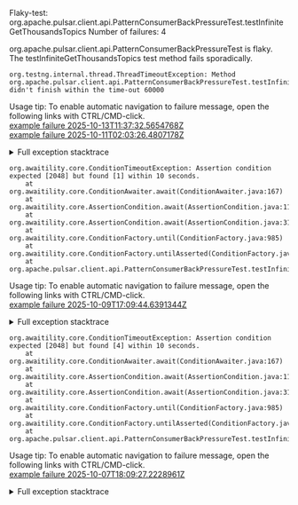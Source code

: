         
Flaky-test: org.apache.pulsar.client.api.PatternConsumerBackPressureTest.testInfiniteGetThousandsTopics
Number of failures: 4

org.apache.pulsar.client.api.PatternConsumerBackPressureTest is flaky. The testInfiniteGetThousandsTopics test method fails sporadically.

```
org.testng.internal.thread.ThreadTimeoutException: Method org.apache.pulsar.client.api.PatternConsumerBackPressureTest.testInfiniteGetThousandsTopics() didn't finish within the time-out 60000
```

Usage tip: To enable automatic navigation to failure message, open the following links with CTRL/CMD-click.  
[example failure 2025-10-13T11:37:32.5654768Z](https://github.com/apache/pulsar/actions/runs/18463783817/job/52601614708#step:11:1752)  
[example failure 2025-10-11T02:03:26.4807178Z](https://github.com/apache/pulsar/actions/runs/18402059347/job/52498715625#step:11:1768)  


<details>
<summary>Full exception stacktrace</summary>
<code><pre>
org.testng.internal.thread.ThreadTimeoutException: Method org.apache.pulsar.client.api.PatternConsumerBackPressureTest.testInfiniteGetThousandsTopics() didn't finish within the time-out 60000
	at java.base/jdk.internal.misc.Unsafe.park(Native Method)
	at java.base/java.util.concurrent.locks.LockSupport.park(LockSupport.java:221)
	at java.base/java.util.concurrent.locks.AbstractQueuedSynchronizer.acquire(AbstractQueuedSynchronizer.java:754)
	at java.base/java.util.concurrent.locks.AbstractQueuedSynchronizer.acquireSharedInterruptibly(AbstractQueuedSynchronizer.java:1099)
	at java.base/java.util.concurrent.CountDownLatch.await(CountDownLatch.java:230)
	at org.apache.pulsar.client.api.PatternConsumerBackPressureTest.testInfiniteGetThousandsTopics(PatternConsumerBackPressureTest.java:94)
	at java.base/jdk.internal.reflect.DirectMethodHandleAccessor.invoke(DirectMethodHandleAccessor.java:103)
	at java.base/java.lang.reflect.Method.invoke(Method.java:580)
	at org.testng.internal.invokers.MethodInvocationHelper.invokeMethod(MethodInvocationHelper.java:139)
	at org.testng.internal.invokers.InvokeMethodRunnable.runOne(InvokeMethodRunnable.java:47)
	at org.testng.internal.invokers.InvokeMethodRunnable.call(InvokeMethodRunnable.java:76)
	at org.testng.internal.invokers.InvokeMethodRunnable.call(InvokeMethodRunnable.java:11)
	at java.base/java.util.concurrent.FutureTask.run(FutureTask.java:317)
	at java.base/java.util.concurrent.ThreadPoolExecutor.runWorker(ThreadPoolExecutor.java:1144)
	at java.base/java.util.concurrent.ThreadPoolExecutor$Worker.run(ThreadPoolExecutor.java:642)
	at java.base/java.lang.Thread.run(Thread.java:1583)

</pre></code>
</details>

```
org.awaitility.core.ConditionTimeoutException: Assertion condition expected [2048] but found [1] within 10 seconds.
	at org.awaitility.core.ConditionAwaiter.await(ConditionAwaiter.java:167)
	at org.awaitility.core.AssertionCondition.await(AssertionCondition.java:119)
	at org.awaitility.core.AssertionCondition.await(AssertionCondition.java:31)
	at org.awaitility.core.ConditionFactory.until(ConditionFactory.java:985)
	at org.awaitility.core.ConditionFactory.untilAsserted(ConditionFactory.java:769)
	at org.apache.pulsar.client.api.PatternConsumerBackPressureTest.testInfiniteGetThousandsTopics(PatternConsumerBackPressureTest.java:95)
```

Usage tip: To enable automatic navigation to failure message, open the following links with CTRL/CMD-click.  
[example failure 2025-10-09T17:09:44.6391344Z](https://github.com/apache/pulsar/actions/runs/18382798391/job/52374149247#step:11:1728)  


<details>
<summary>Full exception stacktrace</summary>
<code><pre>
org.awaitility.core.ConditionTimeoutException: Assertion condition expected [2048] but found [1] within 10 seconds.
	at org.awaitility.core.ConditionAwaiter.await(ConditionAwaiter.java:167)
	at org.awaitility.core.AssertionCondition.await(AssertionCondition.java:119)
	at org.awaitility.core.AssertionCondition.await(AssertionCondition.java:31)
	at org.awaitility.core.ConditionFactory.until(ConditionFactory.java:985)
	at org.awaitility.core.ConditionFactory.untilAsserted(ConditionFactory.java:769)
	at org.apache.pulsar.client.api.PatternConsumerBackPressureTest.testInfiniteGetThousandsTopics(PatternConsumerBackPressureTest.java:95)
	at java.base/jdk.internal.reflect.DirectMethodHandleAccessor.invoke(DirectMethodHandleAccessor.java:103)
	at java.base/java.lang.reflect.Method.invoke(Method.java:580)
	at org.testng.internal.invokers.MethodInvocationHelper.invokeMethod(MethodInvocationHelper.java:139)
	at org.testng.internal.invokers.InvokeMethodRunnable.runOne(InvokeMethodRunnable.java:47)
	at org.testng.internal.invokers.InvokeMethodRunnable.call(InvokeMethodRunnable.java:76)
	at org.testng.internal.invokers.InvokeMethodRunnable.call(InvokeMethodRunnable.java:11)
	at java.base/java.util.concurrent.FutureTask.run(FutureTask.java:317)
	at java.base/java.util.concurrent.ThreadPoolExecutor.runWorker(ThreadPoolExecutor.java:1144)
	at java.base/java.util.concurrent.ThreadPoolExecutor$Worker.run(ThreadPoolExecutor.java:642)
	at java.base/java.lang.Thread.run(Thread.java:1583)
Caused by: java.lang.AssertionError: expected [2048] but found [1]
	at org.testng.Assert.fail(Assert.java:110)
	at org.testng.Assert.failNotEquals(Assert.java:1577)
	at org.testng.Assert.assertEqualsImpl(Assert.java:149)
	at org.testng.Assert.assertEquals(Assert.java:131)
	at org.testng.Assert.assertEquals(Assert.java:1418)
	at org.testng.Assert.assertEquals(Assert.java:1382)
	at org.testng.Assert.assertEquals(Assert.java:1428)
	at org.apache.pulsar.client.api.PatternConsumerBackPressureTest.lambda$testInfiniteGetThousandsTopics$2(PatternConsumerBackPressureTest.java:96)
	at org.awaitility.core.AssertionCondition.lambda$new$0(AssertionCondition.java:53)
	at org.awaitility.core.ConditionAwaiter$ConditionPoller.call(ConditionAwaiter.java:248)
	at org.awaitility.core.ConditionAwaiter$ConditionPoller.call(ConditionAwaiter.java:235)
	... 4 more

</pre></code>
</details>

```
org.awaitility.core.ConditionTimeoutException: Assertion condition expected [2048] but found [4] within 10 seconds.
	at org.awaitility.core.ConditionAwaiter.await(ConditionAwaiter.java:167)
	at org.awaitility.core.AssertionCondition.await(AssertionCondition.java:119)
	at org.awaitility.core.AssertionCondition.await(AssertionCondition.java:31)
	at org.awaitility.core.ConditionFactory.until(ConditionFactory.java:985)
	at org.awaitility.core.ConditionFactory.untilAsserted(ConditionFactory.java:769)
	at org.apache.pulsar.client.api.PatternConsumerBackPressureTest.testInfiniteGetThousandsTopics(PatternConsumerBackPressureTest.java:95)
```

Usage tip: To enable automatic navigation to failure message, open the following links with CTRL/CMD-click.  
[example failure 2025-10-07T18:09:27.2228961Z](https://github.com/apache/pulsar/actions/runs/18321028976/job/52175216956#step:11:1726)  


<details>
<summary>Full exception stacktrace</summary>
<code><pre>
org.awaitility.core.ConditionTimeoutException: Assertion condition expected [2048] but found [4] within 10 seconds.
	at org.awaitility.core.ConditionAwaiter.await(ConditionAwaiter.java:167)
	at org.awaitility.core.AssertionCondition.await(AssertionCondition.java:119)
	at org.awaitility.core.AssertionCondition.await(AssertionCondition.java:31)
	at org.awaitility.core.ConditionFactory.until(ConditionFactory.java:985)
	at org.awaitility.core.ConditionFactory.untilAsserted(ConditionFactory.java:769)
	at org.apache.pulsar.client.api.PatternConsumerBackPressureTest.testInfiniteGetThousandsTopics(PatternConsumerBackPressureTest.java:95)
	at java.base/jdk.internal.reflect.DirectMethodHandleAccessor.invoke(DirectMethodHandleAccessor.java:103)
	at java.base/java.lang.reflect.Method.invoke(Method.java:580)
	at org.testng.internal.invokers.MethodInvocationHelper.invokeMethod(MethodInvocationHelper.java:139)
	at org.testng.internal.invokers.InvokeMethodRunnable.runOne(InvokeMethodRunnable.java:47)
	at org.testng.internal.invokers.InvokeMethodRunnable.call(InvokeMethodRunnable.java:76)
	at org.testng.internal.invokers.InvokeMethodRunnable.call(InvokeMethodRunnable.java:11)
	at java.base/java.util.concurrent.FutureTask.run(FutureTask.java:317)
	at java.base/java.util.concurrent.ThreadPoolExecutor.runWorker(ThreadPoolExecutor.java:1144)
	at java.base/java.util.concurrent.ThreadPoolExecutor$Worker.run(ThreadPoolExecutor.java:642)
	at java.base/java.lang.Thread.run(Thread.java:1583)
Caused by: java.lang.AssertionError: expected [2048] but found [4]
	at org.testng.Assert.fail(Assert.java:110)
	at org.testng.Assert.failNotEquals(Assert.java:1577)
	at org.testng.Assert.assertEqualsImpl(Assert.java:149)
	at org.testng.Assert.assertEquals(Assert.java:131)
	at org.testng.Assert.assertEquals(Assert.java:1418)
	at org.testng.Assert.assertEquals(Assert.java:1382)
	at org.testng.Assert.assertEquals(Assert.java:1428)
	at org.apache.pulsar.client.api.PatternConsumerBackPressureTest.lambda$testInfiniteGetThousandsTopics$2(PatternConsumerBackPressureTest.java:96)
	at org.awaitility.core.AssertionCondition.lambda$new$0(AssertionCondition.java:53)
	at org.awaitility.core.ConditionAwaiter$ConditionPoller.call(ConditionAwaiter.java:248)
	at org.awaitility.core.ConditionAwaiter$ConditionPoller.call(ConditionAwaiter.java:235)
	... 4 more

</pre></code>
</details>


